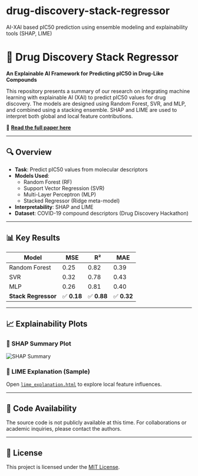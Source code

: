 # drug-discovery-stack-regressor
AI-XAI based pIC50 prediction using ensemble modeling and explainability tools (SHAP, LIME)
# 🧪 Drug Discovery Stack Regressor

**An Explainable AI Framework for Predicting pIC50 in Drug-Like Compounds**

This repository presents a summary of our research on integrating machine learning with explainable AI (XAI) to predict pIC50 values for drug discovery. The models are designed using Random Forest, SVR, and MLP, and combined using a stacking ensemble. SHAP and LIME are used to interpret both global and local feature contributions.

📄 **[Read the full paper here](paper/drug_discovery_paper.pdf)**

---

## 🔍 Overview

- **Task**: Predict pIC50 values from molecular descriptors
- **Models Used**:
  - Random Forest (RF)
  - Support Vector Regression (SVR)
  - Multi-Layer Perceptron (MLP)
  - Stacked Regressor (Ridge meta-model)
- **Interpretability**: SHAP and LIME
- **Dataset**: COVID-19 compound descriptors (Drug Discovery Hackathon)

---

## 📊 Key Results

| Model                 | MSE  | R²   | MAE  |
|----------------------|------|------|------|
| Random Forest         | 0.25 | 0.82 | 0.39 |
| SVR                   | 0.32 | 0.78 | 0.43 |
| MLP                   | 0.26 | 0.81 | 0.40 |
| **Stack Regressor**   | ✅ **0.18** | ✅ **0.88** | ✅ **0.32** |

---

## 📈 Explainability Plots

### 🔹 SHAP Summary Plot
![SHAP Summary](SHAP.png)

### 🔹 LIME Explanation (Sample)
Open [`lime_explanation.html`](LIME.png) to explore local feature influences.

---

## 🚫 Code Availability

The source code is not publicly available at this time. For collaborations or academic inquiries, please contact the authors.

---

## 📄 License

This project is licensed under the [MIT License](LICENSE).
